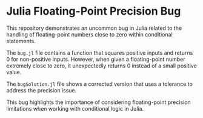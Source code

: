 # Julia Floating-Point Precision Bug

This repository demonstrates an uncommon bug in Julia related to the handling of floating-point numbers close to zero within conditional statements.

The `bug.jl` file contains a function that squares positive inputs and returns 0 for non-positive inputs.  However, when given a floating-point number extremely close to zero, it unexpectedly returns 0 instead of a small positive value.

The `bugSolution.jl` file shows a corrected version that uses a tolerance to address the precision issue.

This bug highlights the importance of considering floating-point precision limitations when working with conditional logic in Julia.